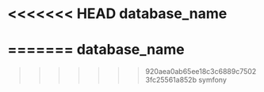 <<<<<<< HEAD
database_name
=============

=======
database_name
=============

>>>>>>> 920aea0ab65ee18c3c6889c75023fc25561a852b
symfony